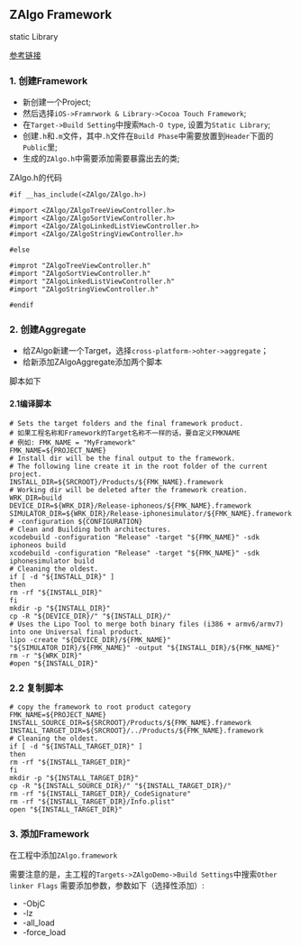 ##  ZAlgo Framework

static Library

[参考链接](https://www.iosdevlog.com/ios/2018/03/29/ios-universal-framework.html)

### 1. 创建Framework
* 新创建一个Project;
* 然后选择`iOS->Framrwork & Library->Cocoa Touch Framework`;
* 在`Target->Build Setting`中搜索`Mach-O type`, 设置为`Static Library`;
* 创建`.h`和`.m`文件，其中`.h`文件在`Build Phase`中需要放置到`Header`下面的`Public`里;
* 生成的`ZAlgo.h`中需要添加需要暴露出去的类;

ZAlgo.h的代码

```
#if __has_include(<ZAlgo/ZAlgo.h>)

#import <ZAlgo/ZAlgoTreeViewController.h>
#import <ZAlgo/ZAlgoSortViewController.h>
#import <ZAlgo/ZAlgoLinkedListViewController.h>
#import <ZAlgo/ZAlgoStringViewController.h>

#else

#improt "ZAlgoTreeViewController.h"
#import "ZAlgoSortViewController.h"
#import "ZAlgoLinkedListViewController.h"
#import "ZAlgoStringViewController.h"

#endif
```

### 2. 创建Aggregate
* 给ZAlgo新建一个Target，选择`cross-platform->ohter->aggregate`；
* 给新添加ZAlgoAggregate添加两个脚本

脚本如下

#### 2.1编译脚本

```
# Sets the target folders and the final framework product.
# 如果工程名称和Framework的Target名称不一样的话，要自定义FMKNAME
# 例如: FMK_NAME = "MyFramework"
FMK_NAME=${PROJECT_NAME}
# Install dir will be the final output to the framework.
# The following line create it in the root folder of the current project.
INSTALL_DIR=${SRCROOT}/Products/${FMK_NAME}.framework
# Working dir will be deleted after the framework creation.
WRK_DIR=build
DEVICE_DIR=${WRK_DIR}/Release-iphoneos/${FMK_NAME}.framework
SIMULATOR_DIR=${WRK_DIR}/Release-iphonesimulator/${FMK_NAME}.framework
# -configuration ${CONFIGURATION}
# Clean and Building both architectures.
xcodebuild -configuration "Release" -target "${FMK_NAME}" -sdk iphoneos build
xcodebuild -configuration "Release" -target "${FMK_NAME}" -sdk iphonesimulator build
# Cleaning the oldest.
if [ -d "${INSTALL_DIR}" ]
then
rm -rf "${INSTALL_DIR}"
fi
mkdir -p "${INSTALL_DIR}"
cp -R "${DEVICE_DIR}/" "${INSTALL_DIR}/"
# Uses the Lipo Tool to merge both binary files (i386 + armv6/armv7) into one Universal final product.
lipo -create "${DEVICE_DIR}/${FMK_NAME}" "${SIMULATOR_DIR}/${FMK_NAME}" -output "${INSTALL_DIR}/${FMK_NAME}"
rm -r "${WRK_DIR}"
#open "${INSTALL_DIR}"

```

### 2.2 复制脚本

```
# copy the framework to root product category
FMK_NAME=${PROJECT_NAME}
INSTALL_SOURCE_DIR=${SRCROOT}/Products/${FMK_NAME}.framework
INSTALL_TARGET_DIR=${SRCROOT}/../Products/${FMK_NAME}.framework
# Cleaning the oldest.
if [ -d "${INSTALL_TARGET_DIR}" ]
then
rm -rf "${INSTALL_TARGET_DIR}"
fi
mkdir -p "${INSTALL_TARGET_DIR}"
cp -R "${INSTALL_SOURCE_DIR}/" "${INSTALL_TARGET_DIR}/"
rm -rf "${INSTALL_TARGET_DIR}/_CodeSignature"
rm -rf "${INSTALL_TARGET_DIR}/Info.plist"
open "${INSTALL_TARGET_DIR}"

```

### 3. 添加Framework

在工程中添加`ZAlgo.framework`

需要注意的是，主工程的`Targets->ZAlgoDemo->Build Settings`中搜索`Other linker Flags` 需要添加参数，参数如下（选择性添加）:

* -ObjC
* -lz
* -all_load
* -force_load


